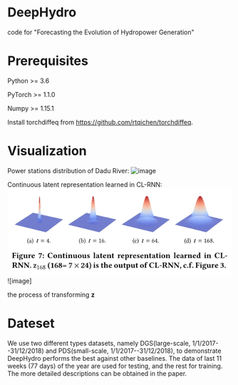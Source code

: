 # DeepHydro
code for "Forecasting the Evolution of Hydropower Generation"

# Prerequisites
Python >= 3.6

PyTorch >= 1.1.0

Numpy >= 1.15.1

Install torchdiffeq from https://github.com/rtqichen/torchdiffeq.

# Visualization
Power stations distribution of Dadu River:
![image](https://github.com/Anewnoob/DeepHydro/blob/master/png/power-distribution/power-distribution-1.png)

Continuous latent representation learned in CL-RNN:
![image](https://github.com/Anewnoob/DeepHydro/blob/master/png/CLRNN.jpg)![image]

 the process of transforming $\mathbf{z}$


# Dateset
We use two different types datasets, namely DGS(large-scale, 1/1/2017--31/12/2018) and PDS(small-scale, 1/1/2017--31/12/2018), to demonstrate DeepHydro performs the best against other baselines. The data of last 11 weeks (77 days) of the year are used for testing, and the rest for training. The more detailed descriptions can be obtained in the paper. 
